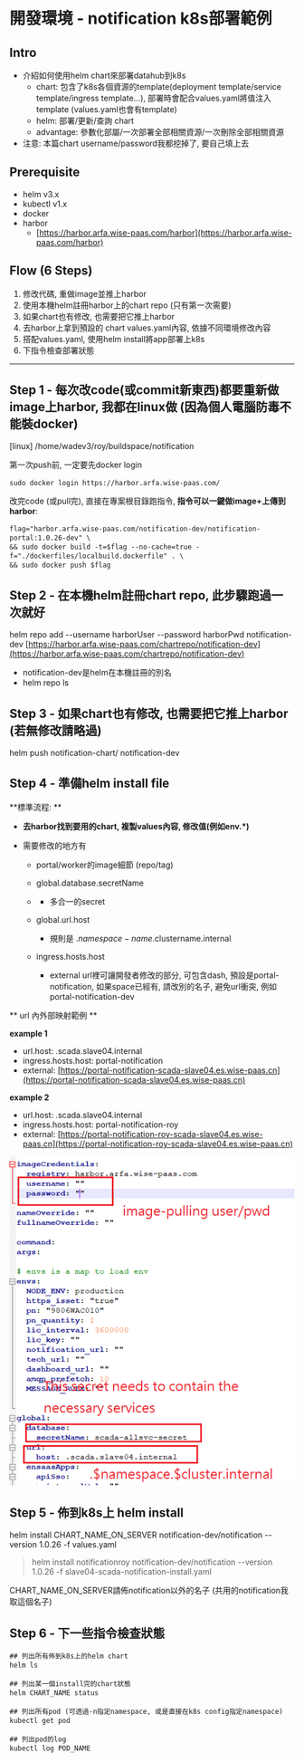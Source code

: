# 開發環境 - notification k8s部署範例

## Intro

* 介紹如何使用helm chart來部署datahub到k8s
  * chart: 包含了k8s各個資源的template\(deployment template/service template/ingress template...\), 部署時會配合values.yaml將值注入template \(values.yaml也會有template\)
  * helm: 部署/更新/查詢 chart
  * advantage: 參數化部屬/一次部署全部相關資源/一次刪除全部相關資源
* 注意: 本篇chart username/password我都挖掉了, 要自己填上去

## Prerequisite

* helm v3.x
* kubectl v1.x
* docker
* harbor
  * [https://harbor.arfa.wise-paas.com/harbor](https://harbor.arfa.wise-paas.com/harbor)

## Flow \(6 Steps\)

1. 修改代碼, 重做image並推上harbor
2. 使用本機helm註冊harbor上的chart repo \(只有第一次需要\)
3. 如果chart也有修改, 也需要把它推上harbor
4. 去harbor上拿到預設的 chart values.yaml內容, 依據不同環境修改內容
5. 搭配values.yaml, 使用helm install將app部署上k8s
6. 下指令檢查部署狀態

---

## Step 1 - 每次改code\(或commit新東西\)都要重新做image上harbor, 我都在linux做 \(因為個人電腦防毒不能裝docker\)

\[linux\] /home/wadev3/roy/buildspace/notification

第一次push前, 一定要先docker login

```
sudo docker login https://harbor.arfa.wise-paas.com/
```

改完code \(或pull完\), 直接在專案根目錄跑指令, **指令可以一鍵做image+上傳到harbor**:

```
flag="harbor.arfa.wise-paas.com/notification-dev/notification-portal:1.0.26-dev" \
&& sudo docker build -t=$flag --no-cache=true -f="./dockerfiles/localbuild.dockerfile" . \
&& sudo docker push $flag
```

## Step 2 - 在本機helm註冊chart repo, 此步驟跑過一次就好

helm repo add --username harborUser --password harborPwd notification-dev [https://harbor.arfa.wise-paas.com/chartrepo/notification-dev](https://harbor.arfa.wise-paas.com/chartrepo/notification-dev)

* notification-dev是helm在本機註冊的別名
* helm repo ls

## Step 3 - 如果chart也有修改, 也需要把它推上harbor \(若無修改請略過\)

helm push notification-chart/ notification-dev

## Step 4 - 準備helm install file

**標準流程: **

* **去harbor找到要用的chart, 複製values內容, 修改值\(例如env.\*\)**
* 需要修改的地方有

  * portal/worker的image細節 \(repo/tag\)
  * global.database.secretName
  * * 多合一的secret
  * global.url.host

    * 規則是 .$namespace-name.$clustername.internal

  * ingress.hosts.host

    * external url裡可讓開發者修改的部分, 可包含dash, 預設是portal-notification, 如果space已經有, 請改別的名子, 避免url衝突, 例如portal-notification-dev

** url 內外部映射範例 **

**example 1**

* url.host: .scada.slave04.internal
* ingress.hosts.host: portal-notification
* external: [https://portal-notification-scada-slave04.es.wise-paas.cn](https://portal-notification-scada-slave04.es.wise-paas.cn)

**example 2**

* url.host: .scada.slave04.internal
* ingress.hosts.host: portal-notification-roy
* external: [https://portal-notification-roy-scada-slave04.es.wise-paas.cn](https://portal-notification-roy-scada-slave04.es.wise-paas.cn)

![](/assets/03.png)

## Step 5 - 佈到k8s上 helm install

helm install CHART\_NAME\_ON\_SERVER notification-dev/notification --version 1.0.26 -f values.yaml

> helm install notificationroy notification-dev/notification --version 1.0.26 -f slave04-scada-notification-install.yaml

CHART\_NAME\_ON\_SERVER請佈notification以外的名子 \(共用的notification我取這個名子\)

## Step 6 - 下一些指令檢查狀態

```
## 列出所有佈到k8s上的helm chart
helm ls

## 列出某一個install完的chart狀態
helm CHART_NAME status

## 列出所有pod (可透過-n指定namespace, 或是直接在k8s config指定namespace)
kubectl get pod

## 列出pod的log
kubectl log POD_NAME
```



